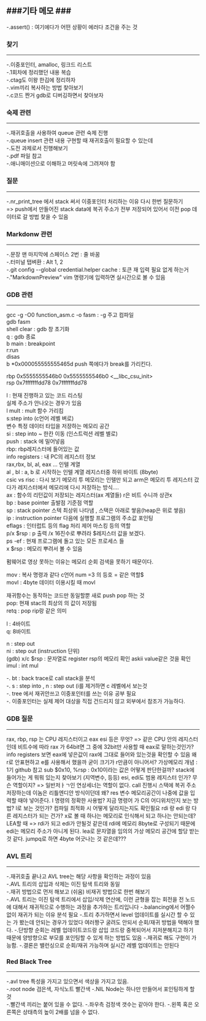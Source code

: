 ###기타 메모 ###
--- 
-.assert() : 여기에다가 어떤 상황이 에러다 조건을 주는 것  

### 찾기 ###
---
-.이중포인터, amalloc, 링크드 리스트  
-.1회차에 정리했던 내용 복습  
-.ctag도 이왕 한김에 정리하자  
-.vim끼리 복사하는 방법 찾아보기  
-.c코드 짠거 gdb로 디버깅하면서 찾아보자  

### 숙제 관련 ###
---
-.재귀호출을 사용하여 queue 관련 숙제 진행  
-.queue insert 관련 내용 구현할 때 재귀호출이 필요할 수 있는데  
-.도전 과제로서 진행해보기  
-.pdf 파일 참고  
-.애니매이션으로 이해하고 머릿속에 그려져야 함  

### 질문 ###
--- 
-.nr_print_tree 에서 stack 써서 이중포인터 처리하는 이유 다시 한번 질문하기  
=> push에서 만들어진 stack data에 복귀 주소가 전부 저장되어 있어서 이전 pop 데이터로 갈 방법 찾을 수 있음

### Markdonw 관련 ###
--- 
-.문장 맨 마지막에 스페이스 2번 : 줄 바꿈  
-.터미널 탭벼환 : Alt 1, 2   
-.git config --global credential.helper cache : 토큰 재 입력 필요 없게 하는거  
-."MarkdownPreview" vim 명령기에 입력하면 실시간으로 볼 수 있음  

### GDB 관련 ###
---
gcc -g -O0 function_asm.c -o fasm : -g 주고 컴파일  
gdb fasm  
shell clear :  gdb 창 초기화  
q : gdb 종료  
b main : breakpoint  
r:run  
disas  
b *0x000055555555465d push 쪽에다가 break를 가리킨다.  

rbp            0x5555555546b0	0x5555555546b0 <__libc_csu_init>  
rsp            0x7fffffffdd78	0x7fffffffdd78  

l : 현재 진행하고 있는 코드 리스팅  
실제 주소가 안나오는 경우가 있음  
l mult : mult 함수 가리킴  
s:step into (c언어 레벨 벼로)  
변수  특정 데이터 타입을 저장하는 메모리 공간  
si : step into ~ 한칸 이동 (인스트럭션 레벨 별로)  
push : stack 에 밀어넣음  
rbp: rbp레지스터에 들어있는 값  
info registers : 내 PC의 레지스터 정보  
rax,rbx, bl, al, eax ... 인텔 계열  
al , bl : a, b 로 시작하는 인텔 계열 레지스터중 하위 바이트 (8byte)  
csic vs risc : 다시 보기 메모리 투 메모리는 인텔만 되고 arm은 메모리 투 레지스터 갔다가 레지스터에서 메모리에 다시 저장하는 방식....  
ax  : 함수의 리턴값이 저장되는 레지스터(ax 계열들) r은 비트 수니까 상관x  
bp : base pointer 출발점 기준점 역할  
sp : stack pointer 스텍 최상위 나타냄 , 스택은 아래로 쌓음(heap은 위로 쌓음)  
ip : instruction pointer 다음에 실행할 프로그램의 주소값 포인팅  
eflags : 인터럽트 등의 flag 처리 제어 마스킹 등의 역할  
p/x $rsp : p 출력 /x 16진수로  뿌려라 $레지스터 값을 보겠다.  
ps -ef : 현재 프로그램에 돌고 있는 모든 프로세스 들  
x $rsp :  메모리 뿌려서 볼 수 있음  

펌웨어로 영상 못하는 이유는 메모리 순회 검색을 못하기 때문이다.  

mov : 복사 명령과 같다 c언어 num =3 의 등호 = 같은 역할$   
movl : 4byte 데이터 이용시킬 때 movl  

재귀함수는 동작하는 코드만 동일할뿐 새로 push pop 하는 것  
pop: 현재 stac의 최상의 의 값이 저장됨  
retq : pop rip랑 같은 의미  

l : 4바이트  
q: 8바이트  

n : step out   
ni : step out (instruction 단위)  
(gdb) x/c $rsp : 문자열로 register rsp의 메모리 확인 askii value같은 것을 확인  
imul : int mul   

-. bt : back trace로 call stack을 분석  
-. s : step into , n : step out (i를 제거하면 c 레벨에서 보는것  
-. tree 에서 재귀안쓰고 이중포인터를 쓰는 이유 공부 필요  
-. 이중포인터는 실제 제어 대상을 직접 건드리지 않고 외부에서 참조가 가능하다.  

### GDB 질문 ###
---
rax, rbp, rsp 는 CPU 레지스터이고 eax esi 등은 무엇? 
=> 같은 CPU 안의 레지스터인데 비트수에 따라 rax 가 64bit면 그 중에 32bit만 사용할 때 eax로 말하는것인가?
	info registers 보면 eax에 넣은값이 rax에 그대로 들어와 있는것을 확인할 수 있음
	왜 r로 안표현하고 e를 사용해서 했을까 굳이 크기가 r만큼이 아니어서?
가상메모리 개념 : 1기 github 참고
sub $0x10, %rsp : 0x10이라는 값은 어떻게 판단한걸까?
stack에 들어가는 게 뭐뭐 있는지 찾아보기 (지역변수, 등등)
esi, edi도 범용 레지스터 인가? 무슨 역할이지?
=> 일반저ㅏㄱ인 연상세너는 역할이 없다.
call 진행시 스택에 복귀 주소 저장하는데 이놈은 리틀엔디안 방식이던데 왜?
res 변수 메모리공간이 나중에 값을 입력할 때야 넣어준다.
l 명령의 정확한 사용법?
지금 명령어 가 C의 어디위치인지 보는 방법? l로 보는 것인가?
컴파일 최적화 시 어떻게 달라지는지도 확인필요
rdi 랑 edi 랑 다른 레지스터가 되는 건가? x로 볼 때 하나는 메모리로 인식해서 되고 하나는 안되는데? LEA할 때
=> rdi가 되고 edi가 안될것 같은데 rdi에 메모리 8byte로 구성되기 때문에 edi는 메모리 주소가 아니게 된다.
lea로 문자열을 임의의  가상 메모리 공간에 할당 받는 것 같다.
jumpq로 하면 4byte 어긋나는 것 같은데???

### AVL 트리 ###
---
-.재귀호출 끝나고 AVL tree는 해당 사항을 확인하는 과정이 있음  
-.AVL 트리의 삽입과 삭제는 이진 탐색 트리와 동일   
-.재귀 방법으로 먼저 해보고 (쉬움) 비재귀 방법으로 한번 해보기  
-.AVL 트리는 이진 탐색 트리에서 삽입/삭제 연산에, 이런 균형을 잡는 회전을 전 노드에 대해서 재귀적으로 수행하는 과정을 추가하는 트리입니다
-.balancing에서 어쩔수 없이 재귀가 되는 이유 분석 필요
-.트리 추가하면서 level 업데이트를 실시간 할 수 있는 가 봤는데 안되는 경우가 있었다 여러짱구 굴려도 안되서 순회/재귀 방법을 택해야 했다.
-.단방향 순회는 레벨 업데이트코드랑 삽입 코드랑 중복되어서 지저분해지고 하기 때문에 양방향으로 부모를 포인팅할 수 있게 하는 방법도 있음
-.재귀로 해도 구현이 가능함.
-.결론은 밸런싱으로 순회/재귀 가능하며 실시간 레벨 업데이트는 안된다

### Red Black Tree ###
--- 
-.avl tree 특성을 가지고 있으면서 색상을 가지고 있음.  
-.root node 검은색, 자식노트 빨간색
-.NIL Node는 하나만 만들어서 포인팅하게 할 것  
-.빨간색 끼리는 붙어 있을 수 없다.
-.좌우측 검정색 갯수는 같아야 한다.
-.왼쪽 혹은 오른쪽은 상태측의 높이 2배를 넘을 수 없다.


